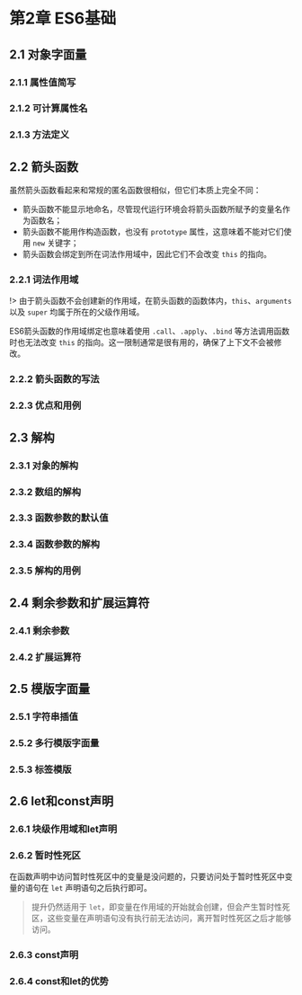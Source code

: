 # 第2章 ES6基础

## 2.1 对象字面量

### 2.1.1 属性值简写

### 2.1.2 可计算属性名

### 2.1.3 方法定义

## 2.2 箭头函数

虽然箭头函数看起来和常规的匿名函数很相似，但它们本质上完全不同：

- 箭头函数不能显示地命名，尽管现代运行环境会将箭头函数所赋予的变量名作为函数名；
- 箭头函数不能用作构造函数，也没有 `prototype` 属性，这意味着不能对它们使用 `new` 关键字；
- 箭头函数会绑定到所在词法作用域中，因此它们不会改变 `this` 的指向。

### 2.2.1 词法作用域

!> 由于箭头函数不会创建新的作用域，在箭头函数的函数体内，`this`、`arguments` 以及 `super` 均属于所在的父级作用域。

ES6箭头函数的作用域绑定也意味着使用 `.call`、`.apply`、`.bind` 等方法调用函数时也无法改变 `this` 的指向。这一限制通常是很有用的，确保了上下文不会被修改。

### 2.2.2 箭头函数的写法

### 2.2.3 优点和用例

## 2.3 解构

### 2.3.1 对象的解构

### 2.3.2 数组的解构

### 2.3.3 函数参数的默认值

### 2.3.4 函数参数的解构

### 2.3.5 解构的用例

## 2.4 剩余参数和扩展运算符

### 2.4.1 剩余参数

### 2.4.2 扩展运算符

## 2.5 模版字面量

### 2.5.1 字符串插值

### 2.5.2 多行模版字面量

### 2.5.3 标签模版

## 2.6 let和const声明

### 2.6.1 块级作用域和let声明

### 2.6.2 暂时性死区

在函数声明中访问暂时性死区中的变量是没问题的，只要访问处于暂时性死区中变量的语句在 `let` 声明语句之后执行即可。

> 提升仍然适用于 `let`，即变量在作用域的开始就会创建，但会产生暂时性死区，这些变量在声明语句没有执行前无法访问，离开暂时性死区之后才能够访问。

### 2.6.3 const声明

### 2.6.4 const和let的优势



